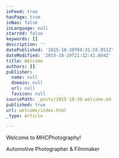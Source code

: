 ```yaml
---
inFeed: true
hasPage: true
inNav: false
inLanguage: null
starred: false
keywords: []
description: ''
datePublished: '2015-10-30T04:31:55.051Z'
dateModified: '2015-10-29T21:12:41.604Z'
title: Welcome
authors: []
publisher:
  name: null
  domain: null
  url: null
  favicon: null
sourcePath: _posts/2015-10-30-welcome.md
published: true
url: welcome/index.html
_type: Article

---
```

Welcome to MHCPhotography!

Automotive Photographer & Filmmaker